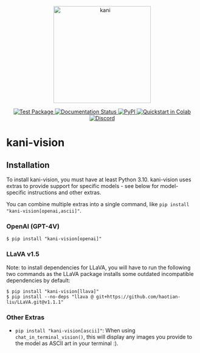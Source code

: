 <p align="center">
  <img width="256" height="256" alt="kani" src="https://kani-vision.readthedocs.io/en/latest/_static/kani-vision-logo.png">
</p>

<p align="center">
  <a href="https://github.com/zhudotexe/kani-vision/actions/workflows/pytest.yml">
    <img alt="Test Package" src="https://github.com/zhudotexe/kani-vision/actions/workflows/pytest.yml/badge.svg">
  </a>
  <a href="https://kani-vision.readthedocs.io/en/latest/?badge=latest">
    <img alt="Documentation Status" src="https://readthedocs.org/projects/kani-vision/badge/?version=latest">
  </a>
  <a href="https://pypi.org/project/kani-vision/">
    <img alt="PyPI" src="https://img.shields.io/pypi/v/kani-vision">
  </a>
  <a href="https://colab.research.google.com/github/zhudotexe/kani-vision/blob/main/examples/colab_quickstart.ipynb">
    <img alt="Quickstart in Colab" src="https://colab.research.google.com/assets/colab-badge.svg">
  </a>
  <a href="https://discord.gg/eTepTNDxYT">
    <img alt="Discord" src="https://img.shields.io/discord/1150902904773935214?color=5865F2&label=discord&logo=discord&logoColor=white">
  </a>
</p>

# kani-vision

## Installation

To install kani-vision, you must have at least Python 3.10. kani-vision uses extras to provide support for specific
models - see below for model-specific instructions and other extras.

You can combine multiple extras into a single command, like `pip install "kani-vision[openai,ascii]"`.

### OpenAI (GPT-4V)

```shell
$ pip install "kani-vision[openai]"
```

### LLaVA v1.5

Note: to install dependencies for LLaVA, you will have to run the following two commands as the LLaVA package installs
some outdated incompatible dependencies by default:

```shell
$ pip install "kani-vision[llava]"
$ pip install --no-deps "llava @ git+https://github.com/haotian-liu/LLaVA.git@v1.1.1"
```

### Other Extras

- `pip install "kani-vision[ascii]"`: When using `chat_in_terminal_vision()`, this will display any images you provide
  to the model as ASCII art in your terminal :).
